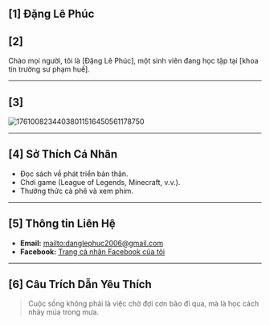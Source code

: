 ## [1] Đặng Lê Phúc

## [2]

Chào mọi người, tôi là [Đặng Lê Phúc], một sinh viên đang học tập tại [khoa tin trường sư phạm huế].

---

## [3] 
![17610082344038011516450561178750](https://github.com/user-attachments/assets/ce381345-9ab9-4367-874e-6868663998cb)


---

## [4] Sở Thích Cá Nhân

* Đọc sách về phát triển bản thân.
* Chơi game (League of Legends, Minecraft, v.v.).
* Thưởng thức cà phê và xem phim.

---

## [5] Thông tin Liên Hệ

* **Email:** <mailto:danglephuc2006@gmail.com>
* **Facebook:** [Trang cá nhân Facebook của tôi](https://www.facebook.com/anglephuc.2024)

---

## [6] Câu Trích Dẫn Yêu Thích

> Cuộc sống không phải là việc chờ đợi cơn bão đi qua, mà là học cách nhảy múa trong mưa.
